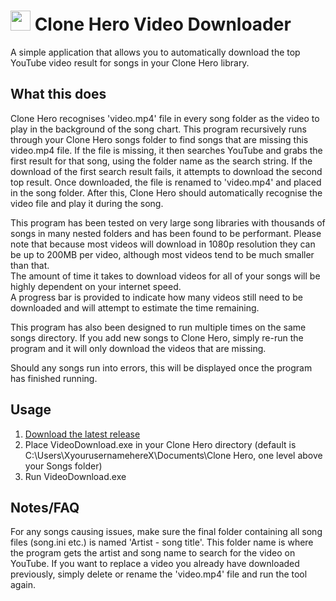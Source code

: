 <img src="https://github.com/jshackles/CloneHeroVideoDownloader/raw/master/assets/icon.png" width="32" height="32"></img> Clone Hero Video Downloader
===========
A simple application that allows you to automatically download the top YouTube video result for songs in your Clone Hero library.

What this does
-------
Clone Hero recognises 'video.mp4' file in every song folder as the video to play in the background of the song chart. 
This program recursively runs through your Clone Hero songs folder to find songs that are missing this video.mp4 file. 
If the file is missing, it then searches YouTube and grabs the first result for that song, using the folder name as the search string. If the download of the first search result fails, it attempts to download the second top result. Once downloaded, the file is renamed to 'video.mp4' and placed in the song folder. After this, Clone Hero should automatically recognise the video file and play it during the song.

This program has been tested on very large song libraries with thousands of songs in many nested folders and has been found to be performant.
Please note that because most videos will download in 1080p resolution they can be up to 200MB per video, although most videos tend to be much smaller than that.  
The amount of time it takes to download videos for all of your songs will be highly dependent on your internet speed.  
A progress bar is provided to indicate how many videos still need to be downloaded and will attempt to estimate the time remaining.

This program has also been designed to run multiple times on the same songs directory. If you add new songs to Clone Hero, simply re-run the program and it will only download the videos that are missing.

Should any songs run into errors, this will be displayed once the program has finished running.

Usage
-------
1. [Download the latest release](https://github.com/stripedew/CloneHeroVideoDownloader/releases/latest)
2. Place VideoDownload.exe in your Clone Hero directory (default is C:\Users\XyourusernamehereX\Documents\Clone Hero, one level above your Songs folder)
3. Run VideoDownload.exe

Notes/FAQ
-------
For any songs causing issues, make sure the final folder containing all song files (song.ini etc.) is named 'Artist - song title'. This folder name is where the program gets the artist and song name to search for the video on YouTube.
If you want to replace a video you already have downloaded previously, simply delete or rename the 'video.mp4' file and run the tool again.
